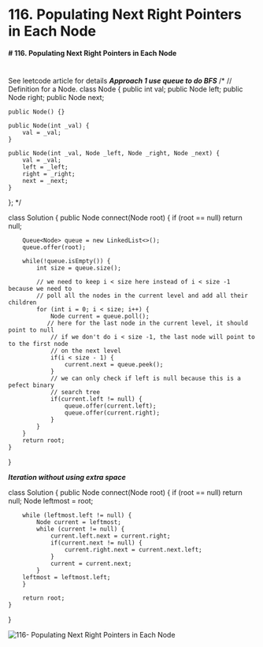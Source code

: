 # 116. Populating Next Right Pointers in Each Node

**# 116. Populating Next Right Pointers in Each Node**

# 

See leetcode article for details 
**_Approach 1 use queue to do BFS_**
/*
// Definition for a Node.
class Node {
    public int val;
    public Node left;
    public Node right;
    public Node next;

    public Node() {}
    
    public Node(int _val) {
        val = _val;
    }

    public Node(int _val, Node _left, Node _right, Node _next) {
        val = _val;
        left = _left;
        right = _right;
        next = _next;
    }
};
*/

class Solution {
    public Node connect(Node root) {
        if (root == null) return null;
        
        Queue<Node> queue = new LinkedList<>();
        queue.offer(root);
        
        while(!queue.isEmpty()) {
            int size = queue.size();
            
            // we need to keep i < size here instead of i < size -1 because we need to 
            // poll all the nodes in the current level and add all their children
            for (int i = 0; i < size; i++) {
                Node current = queue.poll(); 
               // here for the last node in the current level, it should point to null
                // if we don't do i < size -1, the last node will point to to the first node 
                // on the next level
                if(i < size - 1) {
                    current.next = queue.peek();
                }
                // we can only check if left is null because this is a pefect binary 
                // search tree
                if(current.left != null) {
                    queue.offer(current.left);
                    queue.offer(current.right);
                }                
            }            
        }
        return root;
    }
        
}

**_Iteration without using extra space_**

class Solution {
    public Node connect(Node root) {
        if (root == null) return null;
        Node leftmost = root;

        while (leftmost.left != null) {
            Node current = leftmost;
            while (current != null) {
                current.left.next = current.right;
                if(current.next != null) {
                    current.right.next = current.next.left;
                }
                current = current.next;
            }
        leftmost = leftmost.left;
        }

        return root;
    }
}

![116- Populating Next Right Pointers in Each Node](images/116- Populating%20Next%20Right%20Pointers%20in%20Each%20Node.png)

